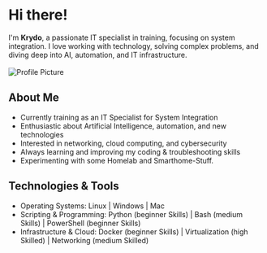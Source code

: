 # Hi there!
I'm **Krydo**, a passionate IT specialist in training, focusing on system integration. I love working with technology, solving complex problems, and diving deep into AI, automation, and IT infrastructure.
<br><br>
<img src="https://avatars.githubusercontent.com/u/201216139?v=4" alt="Profile Picture">
<br>
## About Me

* Currently training as an IT Specialist for System Integration<br>
* Enthusiastic about Artificial Intelligence, automation, and new technologies<br>
* Interested in networking, cloud computing, and cybersecurity<br>
* Always learning and improving my coding & troubleshooting skills<br>
* Experimenting with some Homelab and Smarthome-Stuff.

## Technologies & Tools

* Operating Systems: Linux | Windows | Mac<br>
* Scripting & Programming: Python (beginner Skills) | Bash (medium Skills) | PowerShell (beginner Skills)<br>
* Infrastructure & Cloud: Docker (beginner Skills) | Virtualization (high Skilled) | Networking (medium Skilled)


<!---
Krydo1337/Krydo1337 is a ✨ special ✨ repository because its `README.md` (this file) appears on your GitHub profile.
You can click the Preview link to take a look at your changes.
--->
